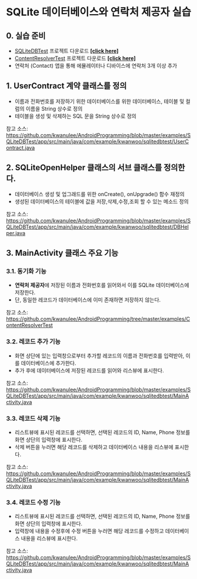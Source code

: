 # SQLite 데이터베이스와 연락처 제공자 실습

## 0. 실습 준비

- [SQLiteDBTest](https://github.com/kwanulee/AndroidProgramming/tree/master/examples/SQLiteDBTest) 프로젝트 다운로드 [**[click here]**](https://www.dropbox.com/sh/z3rjaspswqt5iyt/AAB3e5tV-b-UgwK3EwgGYFlwa?dl=0)
- [ContentResolverTest](https://github.com/kwanulee/AndroidProgramming/tree/master/examples/ContentResolverTest) 프로젝트 다운로드 [**[click here]**](https://www.dropbox.com/sh/z3rjaspswqt5iyt/AAB3e5tV-b-UgwK3EwgGYFlwa?dl=0)
- 연락처 (Contact) 앱을 통해 에뮬레이터나 디바이스에 연락처 3개 이상 추가

## 1. UserContract 계약 클래스를 정의
- 이름과 전화번호를 저장하기 위한 데이터베이스를 위한 데이터베이스, 테이블 및 컬럼의 이름을 String 상수로 정의
- 테이블을 생성 및 삭제하는 SQL 문을 String 상수로 정의

참고 소스: https://github.com/kwanulee/AndroidProgramming/blob/master/examples/SQLiteDBTest/app/src/main/java/com/example/kwanwoo/sqlitedbtest/UserContract.java

## 2. SQLiteOpenHelper 클래스의 서브 클래스를 정의한다.
- 데이터베이스 생성 및 업그래드를 위한 onCreate(), onUpgrade() 함수 재정의
- 생성된 데이터베이스의 테이블에 값을 저장,삭제,수정,조회 할 수 있는 메소드 정의

참고 소스: https://github.com/kwanulee/AndroidProgramming/blob/master/examples/SQLiteDBTest/app/src/main/java/com/example/kwanwoo/sqlitedbtest/DBHelper.java

## 3. MainActivity 클래스 주요 기능

### 3.1. 동기화 기능
- **연락처 제공자**에 저장된 이름과 전화번호를 읽어와서 이를 SQLite 데이터베이스에 저장한다. 
- 단, 동일한 레코드가 데이터베이스에 이미 존재하면 저장하지 않는다.

참고 소스: https://github.com/kwanulee/AndroidProgramming/tree/master/examples/ContentResolverTest


### 3.2. 레코드 추가 기능
- 화면 상단에 있는 입력창으로부터 추가할 레코드의 이름과 전화번호를 입력받아, 이를 데이터베이스에 추가한다.
- 추가 후에 데이터베이스에 저장된 레코드를 읽어와 리스뷰에 표시한다.

참고 소스: https://github.com/kwanulee/AndroidProgramming/blob/master/examples/SQLiteDBTest/app/src/main/java/com/example/kwanwoo/sqlitedbtest/MainActivity.java
	
### 3.3. 레코드 삭제 기능
- 리스트뷰에 표시된 레코드를 선택하면, 선택된 레코드의 ID, Name, Phone 정보를 화면 상단의 입력창에 표시한다.
- 삭제 버튼을 누러면 해당 레코드를 삭제하고 데이터베이스 내용을 리스뷰에 표시한다. 

참고 소스: https://github.com/kwanulee/AndroidProgramming/blob/master/examples/SQLiteDBTest/app/src/main/java/com/example/kwanwoo/sqlitedbtest/MainActivity.java
	
### 3.4. 레코드 수정 기능
- 리스트뷰에 표시된 레코드를 선택하면, 선택된 레코드의 ID, Name, Phone 정보를 화면 상단의 입력창에 표시한다.
- 입력창에 내용을 수정후에 수정 버튼을 누러면 해당 레코드를 수정하고 데이터베이스 내용을 리스뷰에 표시한다. 

참고 소스: https://github.com/kwanulee/AndroidProgramming/blob/master/examples/SQLiteDBTest/app/src/main/java/com/example/kwanwoo/sqlitedbtest/MainActivity.java

